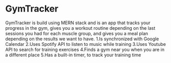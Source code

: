 # GymTracker
GymTracker is build using MERN stack and is an app that tracks your progress in the gym, gives you a workout routine depending on the last sessions you had for each muscle group, and gives you a meal plan depending on the results we want to have.
1.Is synchronized with Google  Calendar
2.Uses Spotify API to listen to music while training
3.Uses Youtube API to search for training exercises
4.Finds a gym near you when you are in a different place
5.Has a built-in timer, to track your training time
